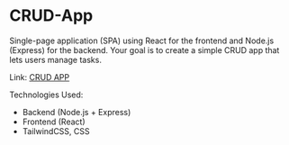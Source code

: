 # CRUD-App
Single-page application (SPA) using React for the frontend and Node.js (Express) for the backend. Your goal is to create a simple CRUD app that lets users manage tasks.

Link: [CRUD APP](https://crud-app-delta-vert.vercel.app/)


Technologies Used:

* Backend (Node.js + Express)
* Frontend (React)
* TailwindCSS, CSS
